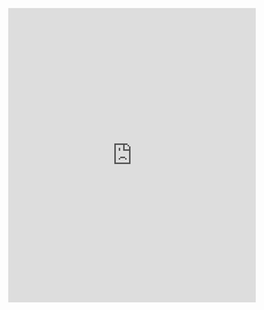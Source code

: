 <!DOCTYPE html>
<html lang="en">
<head>
    <meta charset="UTF-8">
    <meta name="viewport" content="width=device-width, initial-scale=1.0">
    <title>Forex Factory Calendar</title>
</head>
<body>
    <iframe src="https://www.forexfactory.com/calendar.php" width="100%" height="600" frameborder="0"></iframe>
</body>
</html>
